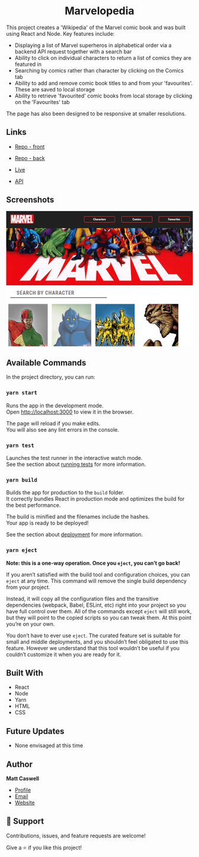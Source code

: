 <h1 align="center"><project-name>Marvelopedia</h1>

<p><project-description>This project creates a 'Wikipedia' of the Marvel comic book and was built using React and Node.  Key features include:
<ul>
<li>Displaying a list of Marvel superheros in alphabetical order via a backend API request together with a search bar</li>
<li>Ability to click on individual characters to return a list of comics they are featured in</li>
<li>Searching by comics rather than character by clicking on the Comics tab</li>
<li>Ability to add and remove comic book titles to and from your 'favourites'.  These are saved to local storage</li>
<li>Ability to retrieve 'favourited' comic books from local storage by clicking on the 'Favourites' tab</li></ul>

The page has also been designed to be responsive at smaller resolutions.
</p>

## Links

- [Repo - front](https://github.com/Sekonda28/marvel-front "Repo")

- [Repo - back](https://github.com/Sekonda28/marvel-back "Repo")

- [Live](https://marvel-replica.netlify.app "Live View")

- [API](https://marvel-api-back.herokuapp.com/ "API")

## Screenshots

![Home Page](./src/assets/images/marvelopedia-screenshot.png "Home Page")


## Available Commands

In the project directory, you can run:

### `yarn start`

Runs the app in the development mode.<br />
Open [http://localhost:3000](http://localhost:3000) to view it in the browser.

The page will reload if you make edits.<br />
You will also see any lint errors in the console.

### `yarn test`

Launches the test runner in the interactive watch mode.<br />
See the section about [running tests](https://facebook.github.io/create-react-app/docs/running-tests) for more information.

### `yarn build`

Builds the app for production to the `build` folder.<br />
It correctly bundles React in production mode and optimizes the build for the best performance.

The build is minified and the filenames include the hashes.<br />
Your app is ready to be deployed!

See the section about [deployment](https://facebook.github.io/create-react-app/docs/deployment) for more information.

### `yarn eject`

**Note: this is a one-way operation. Once you `eject`, you can’t go back!**

If you aren’t satisfied with the build tool and configuration choices, you can `eject` at any time. This command will remove the single build dependency from your project.

Instead, it will copy all the configuration files and the transitive dependencies (webpack, Babel, ESLint, etc) right into your project so you have full control over them. All of the commands except `eject` will still work, but they will point to the copied scripts so you can tweak them. At this point you’re on your own.

You don’t have to ever use `eject`. The curated feature set is suitable for small and middle deployments, and you shouldn’t feel obligated to use this feature. However we understand that this tool wouldn’t be useful if you couldn’t customize it when you are ready for it.

## Built With

- React
- Node
- Yarn
- HTML
- CSS


## Future Updates

- None envisaged at this time

## Author

**Matt Caswell**

- [Profile](https://github.com/Sekonda28 "Matt Caswell")
- [Email](mailto:matt.caswell@hotmail.com?subject=Hi "Hi!")
- [Website](https://sekonda28.github.io/MattCaswell-Portfolio "Welcome")

## 🤝 Support

Contributions, issues, and feature requests are welcome!

Give a ⭐️ if you like this project!
